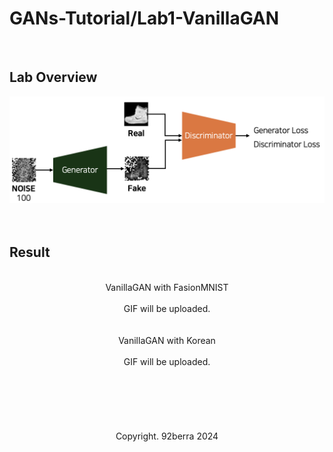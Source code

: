 # GANs-Tutorial/Lab1-VanillaGAN

<br/>

## Lab Overview

<div align='center'>
    <img src='figures/overview.png' width='700'/>
</div>

<br/>
<br/>

## Result

<br/>

<div align='center'>
    VanillaGAN with FasionMNIST
</div>

<br/>

<div align='center'>
    GIF will be uploaded.
</div>

<br/>
<br/>

<div align='center'>
    VanillaGAN with Korean
</div>

<br/>

<div align='center'>
    GIF will be uploaded.
</div>

<br/>
<br/>
<br/>
<br/>
<br/>
<br/>

<div align='center'>
    Copyright. 92berra 2024
</div>


